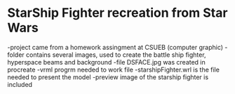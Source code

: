 # StarShip Fighter recreation from Star Wars
 -project came from a homework assingment at CSUEB (computer graphic)
 -folder contains several images, used to create the battle ship fighter, hyperspace beams and background
 -file DSFACE.jpg was created in procreate
 -vrml progrm needed to work file
 -starshipFighter.wrl is the file needed to present the model
 -preview image of the starship fighter is included
